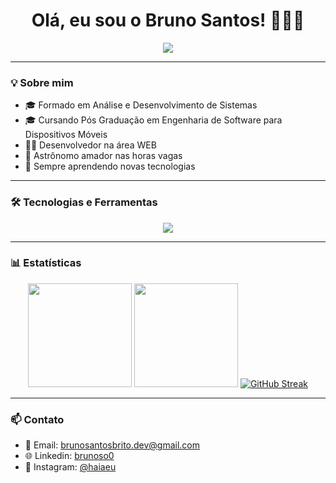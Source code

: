 <h1 align="center">Olá, eu sou o Bruno Santos! 👨‍💻🚀</h1>

<p align="center">
  <img src="https://readme-typing-svg.herokuapp.com?font=Fira+Code&size=22&pause=1000&color=00A6FB&center=true&vCenter=true&width=435&lines=Desenvolvedor+Web+e+Mobile;Bem-vindo+ao+meu+GitHub!">
</p>

---

### 💡 Sobre mim

- 🎓 Formado em Análise e Desenvolvimento de Sistemas
- 🎓 Cursando Pós Graduação em Engenharia de Software para Dispositivos Móveis  
- 👨‍💼 Desenvolvedor na área WEB  
- 🌌 Astrônomo amador nas horas vagas  
- 🧠 Sempre aprendendo novas tecnologias

---

### 🛠️ Tecnologias e Ferramentas

<p align="center">
  <img src="https://skillicons.dev/icons?i=react,nodejs,mysql,js,html,css,figma,github,vscode" />
</p>

---

### 📊 Estatísticas

<p align="center">
  <!-- Estatísticas principais -->
  <img src="https://github-readme-stats.vercel.app/api?username=brunoso0&theme=vue-dark&show_icons=true&hide_border=true&count_private=true" height="166" />
  <!-- Gráfico de commits consecutivos -->
  <img src="https://github-readme-stats.vercel.app/api/top-langs/?username=Brunoso0&theme=vue-dark&show_icons=true&hide_border=true&layout=compact" height="166" />
  <a href="https://git.io/streak-stats"><img src="https://github-readme-streak-stats.herokuapp.com?user=Brunoso0&theme=vue-dark&type=png" alt="GitHub Streak" /></a>
</p>


---

### 📫 Contato

- 📧 Email: brunosantosbrito.dev@gmail.com  
- 🌐 Linkedin: [brunoso0](https://www.linkedin.com/in/brunoso0)  
- 📱 Instagram: [@haiaeu](https://www.instagram.com/haiaeu/)
